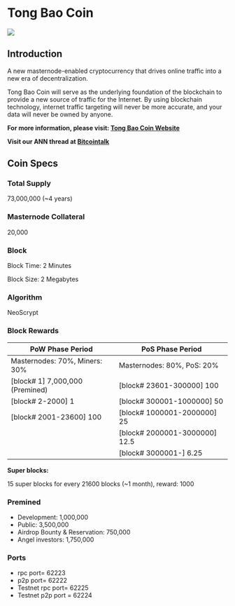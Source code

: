 # Tong Bao Coin

![](http://tbc.kim/images/logo-white2x.png)

## Introduction

A new masternode-enabled cryptocurrency that drives online traffic into a new era of decentralization.

Tong Bao Coin will serve as the underlying foundation of the blockchain to provide a new source of traffic for the Internet. By using blockchain technology, internet traffic targeting will never be more accurate, and your data will never be owned by anyone.

**For more information, please visit: [Tong Bao Coin Website](http://tbc.kim)**

**Visit our ANN thread at [Bitcointalk](https://bitcointalk.org/index.php?topic=3905211.0)**

## Coin Specs

### Total Supply

73,000,000 (~4 years)

### Masternode Collateral

20,000

### Block

Block Time: 2 Minutes

Block Size: 2 Megabytes

### Algorithm

NeoScrypt

### Block Rewards

| **PoW Phase Period**        | **PoS Phase Period**  |
| --------   | -----  |
| Masternodes: 70%, Miners: 30%      | Masternodes: 80%, PoS: 20%   |
| [block# 1] 7,000,000  (Premined)     |[block# 23601-300000] 100   |
| [block# 2-2000] 1    |[block# 300001-1000000] 50|
| [block# 2001-23600] 100 |[block# 1000001-2000000] 25 |
| |[block# 2000001-3000000] 12.5 |
| |[block# 3000001-] 6.25|


**Super blocks:**

15 super blocks for every 21600 blocks (~1 month), reward: 1000

### Premined

+ Development: 1,000,000
+ Public: 3,500,000
+ Airdrop Bounty & Reservation: 750,000
+ Angel investors: 1,750,000

### Ports

+ rpc port= 62223
+ p2p port= 62222
+ Testnet rpc port= 62225
+ Testnet p2p port = 62224


